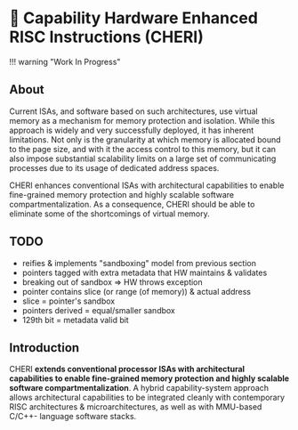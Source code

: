 # :cherries: Capability Hardware Enhanced RISC Instructions (CHERI)

!!! warning "Work In Progress"

## About

Current ISAs, and software based on such architectures, use virtual memory as a mechanism for memory protection and isolation. While this approach is widely and very successfully deployed, it has inherent limitations. Not only is the granularity at which memory is allocated bound to the page size, and with it the access control to this memory, but it can also impose substantial scalability limits on a large set of communicating processes due to its usage of dedicated address spaces.

CHERI enhances conventional ISAs with architectural capabilities to enable fine-grained memory protection and highly scalable software compartmentalization. As a consequence, CHERI should be able to eliminate some of the shortcomings of virtual memory.

## TODO

- reifies & implements "sandboxing" model from previous section
- pointers tagged with extra metadata that HW maintains & validates
- breaking out of sandbox => HW throws exception
- pointer contains slice (or range (of memory)) & actual address
- slice = pointer's sandbox
- pointers derived = equal/smaller sandbox
- 129th bit = metadata valid bit

## Introduction

CHERI **extends conventional processor ISAs with architectural capabilities to enable fine-grained memory protection and highly scalable software compartmentalization**. A hybrid capability-system approach allows architectural capabilities to be integrated cleanly with contemporary RISC architectures & microarchitectures, as well as with MMU-based C/C++- language software stacks.
